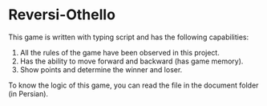 # Reversi-Othello

This game is written with typing script and has the following capabilities:

1. All the rules of the game have been observed in this project.
2. Has the ability to move forward and backward (has game memory).
3. Show points and determine the winner and loser.

To know the logic of this game, you can read the file in the document folder (in Persian). 

